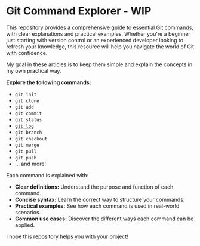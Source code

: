# Git Command Explorer - WIP

This repository provides a comprehensive guide to essential Git commands, with clear explanations and practical examples. Whether you're a beginner just starting with version control or an experienced developer looking to refresh your knowledge, this resource will help you navigate the world of Git with confidence.

My goal in these articles is to keep them simple and explain the concepts in my own practical way.

**Explore the following commands:**

* `git init`
* `git clone`
* `git add`
* `git commit`
* `git status`
* [`git log`](https://github.com/leandrodrey/git/blob/master/git_log.md)
* `git branch`
* `git checkout`
* `git merge`
* `git pull`
* `git push`
* ... and more!

Each command is explained with:

* **Clear definitions:** Understand the purpose and function of each command.
* **Concise syntax:** Learn the correct way to structure your commands.
* **Practical examples:** See how each command is used in real-world scenarios.
* **Common use cases:** Discover the different ways each command can be applied.

I hope this repository helps you with your project!
